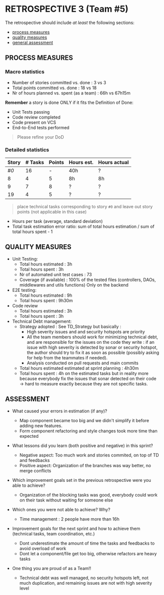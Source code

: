 # RETROSPECTIVE 3 (Team #5)

The retrospective should include _at least_ the following
sections:

-   [process measures](#process-measures)
-   [quality measures](#quality-measures)
-   [general assessment](#assessment)

## PROCESS MEASURES

### Macro statistics

-   Number of stories committed vs. done : 3 vs 3
-   Total points committed vs. done : 18 vs 18
-   Nr of hours planned vs. spent (as a team) : 66h vs 67h15m

**Remember** a story is done ONLY if it fits the Definition of Done:

-   Unit Tests passing
-   Code review completed
-   Code present on VCS
-   End-to-End tests performed

> Please refine your DoD

### Detailed statistics

| Story | # Tasks | Points | Hours est. | Hours actual |
| ----- | ------- | ------ | ---------- | ------------ |
| _#0_  | 16      | -      | 40h        | ?            |
| 8     | 4       | 5      | 8h         | 8h           |
| 9     | 7       | 8      | ?          | ?            |
| 19    | 4       | 5      | ?          | ?            |

> place technical tasks corresponding to story `#0` and leave out story points (not applicable in this case)

-   Hours per task (average, standard deviation)
-   Total task estimation error ratio: sum of total hours estimation / sum of total hours spent - 1

## QUALITY MEASURES

-   Unit Testing:
    -   Total hours estimated : 3h
    -   Total hours spent : 3h
    -   Nr of automated unit test cases : 73
    -   Coverage (if available) : 100% of the tested files (controllers, DAOs, middlewares and utils functions) Only on the backend
-   E2E testing:
    -   Total hours estimated : 9h
    -   Total hours spent : 9h30m
-   Code review
    -   Total hours estimated : 3h
    -   Total hours spent : 3h
-   Technical Debt management:
    -   Strategy adopted : See TD_Strategy but basically :
        -   High severity issues and and security hotspots are priority
        -   All the team members should work for minimizing technical debt, and are responsible for the issues on the code they write : if an issue with high severity is detected by sonar or security hotspot, the author should try to fix it as soon as possible (possibly asking for help from the teammates if needed).
        -   Analysis conducted on pull requests and main commits
    -   Total hours estimated estimated at sprint planning : 4h30m
    -   Total hours spent : 4h on the estimated tasks but in reality more because everybody fix the issues that sonar detected on their code -> hard to measure exactly because they are not specific tasks.

## ASSESSMENT

-   What caused your errors in estimation (if any)?

    -   Map component became too big and we didn't simplify it before adding new features.
    -   Form component refactoring and style changes took more time than expected

-   What lessons did you learn (both positive and negative) in this sprint?

    -   Negative aspect: Too much work and stories commited, on top of TD and feedbacks
    -   Positive aspect: Organization of the branches was way better, no merge conflicts

-   Which improvement goals set in the previous retrospective were you able to achieve?

    -   Organization of the blocking tasks was good, everybody could work on their task without waiting for someone else

-   Which ones you were not able to achieve? Why?

    -   Time management : 2 people have more than 16h

-   Improvement goals for the next sprint and how to achieve them (technical tasks, team coordination, etc.)

    -   Dont underestimate the amount of time the tasks and feedbacks to avoid overload of work
    -   Dont let a component/file get too big, otherwise refactors are heavy tasks

-   One thing you are proud of as a Team!!
    -   Technical debt was well managed, no security hotspots left, not much duplication, and remaining issues are not with high severity level
